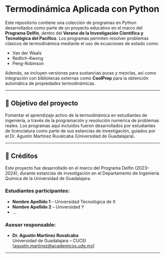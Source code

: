 # Termodinámica Aplicada con Python

Este repositorio contiene una colección de programas en Python desarrollados como parte de un proyecto educativo en el marco del **Programa Delfín**, dentro del **Verano de la Investigación Científica y Tecnológica del Pacífico**. Los programas permiten resolver problemas clásicos de termodinámica mediante el uso de ecuaciones de estado como:

- Van der Waals
- Redlich-Kwong
- Peng-Robinson

Además, se incluyen versiones para sustancias puras y mezclas, así como integración con bibliotecas externas como **CoolProp** para la obtención automática de propiedades termodinámicas.

---

## 🎯 Objetivo del proyecto

Fomentar el aprendizaje activo de la termodinámica en estudiantes de ingeniería, a través de la programación y resolución numérica de problemas reales. Los programas aquí incluidos fueron desarrollados por estudiantes de licenciatura como parte de sus estancias de investigación, guiados por el Dr. Agustín Martínez Ruvalcaba (Universidad de Guadalajara).

---

## 👥 Créditos

Este proyecto fue desarrollado en el marco del Programa Delfín (2023–2024), durante estancias de investigación en el Departamento de Ingeniería Química de la Universidad de Guadalajara.

### Estudiantes participantes:

- **Nombre Apellido 1** – Universidad Tecnológica de X
- **Nombre Apellido 2** – Universidad Y
- ...
  
### Asesor responsable:
- **Dr. Agustín Martínez Ruvalcaba**  
  Universidad de Guadalajara – CUCEI  
  [agustin.martinez@academicos.udg.mx]  

---
